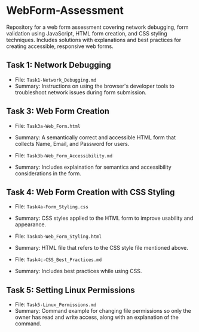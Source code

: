 # WebForm-Assessment
Repository for a web form assessment covering network debugging, form validation using JavaScript, HTML form creation, and CSS styling techniques. Includes solutions with explanations and best practices for creating accessible, responsive web forms.

## Task 1: Network Debugging
- File: `Task1-Network_Debugging.md`
- Summary: Instructions on using the browser's developer tools to troubleshoot network issues during form submission.

## Task 3: Web Form Creation
- File: `Task3a-Web_Form.html`
- Summary: A semantically correct and accessible HTML form that collects Name, Email, and Password for users.

- File: `Task3b-Web_Form_Accessibility.md`
- Summary: Includes explaination for semantics and accessibility considerations in the form.

## Task 4: Web Form Creation with CSS Styling
- File: `Task4a-Form_Styling.css`
- Summary: CSS styles applied to the HTML form to improve usability and appearance.

- File: `Task4b-Web_Form_Styling.html`
- Summary: HTML file that refers to the CSS style file mentioned above.

- File: `Task4c-CSS_Best_Practices.md`
- Summary: Includes best practices while using CSS.

## Task 5: Setting Linux Permissions
- File: `Task5-Linux_Permissions.md`
- Summary: Command example for changing file permissions so only the owner has read and write access, along with an explanation of the command.
